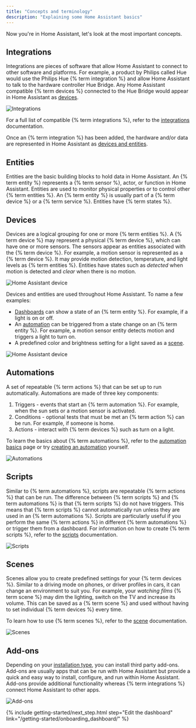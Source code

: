 ```yaml
---
title: "Concepts and terminology"
description: "Explaining some Home Assistant basics"
---
```

Now you're in Home Assistant, let's look at the most important concepts.

## Integrations

Integrations are pieces of software that allow Home Assistant to connect to other software and platforms. For example, a product by Philips called Hue would use the Philips Hue {% term integration %} and allow Home Assistant to talk to the hardware controller Hue Bridge. Any Home Assistant compatible {% term devices %} connected to the Hue Bridge would appear in Home Assistant as [devices](#devices--entities).

![Integrations](/images/getting-started/integrations-new.png)

For a full list of compatible {% term integrations %}, refer to the [integrations](/integrations) documentation.

Once an {% term integration %} has been added, the hardware and/or data are represented in Home Assistant as [devices and entities](#devices--entities).

## Entities

Entities are the basic building blocks to hold data in Home Assistant. An {% term entity %} represents a {% term sensor %}, actor, or function in Home Assistant. Entities are used to monitor physical properties or to control other {% term entities %}. An {% term entity %} is usually part of a {% term device %} or a {% term service %}. Entities have {% term states %}.

## Devices

Devices are a logical grouping for one or more {% term entities %}. A {% term device %} may represent a physical {% term device %}, which can have one or more sensors. The sensors appear as entities associated with the {% term device %}. For example, a motion sensor is represented as a {% term device %}. It may provide motion detection, temperature, and light levels as {% term entities %}. Entities have states such as *detected* when motion is detected and *clear* when there is no motion.

![Home Assistant device](/images/getting-started/home-assistant-device_01.png)

Devices and entities are used throughout Home Assistant. To name a few examples:

- [Dashboards](/getting-started/onboarding_dashboard/) can show a state of an {% term entity %}. For example, if a light is on or off.
- An [automation](#automations) can be triggered from a state change on an {% term entity %}. For example, a motion sensor entity detects motion and triggers a light to turn on.
- A predefined color and brightness setting for a light saved as a [scene](#scenes).

![Home Assistant device](/images/getting-started/home-assistant-device_02.png)

## Automations

A set of repeatable {% term actions %} that can be set up to run automatically. Automations are made of three key components:

1. Triggers - events that start an {% term automation %}. For example, when the sun sets or a motion sensor is activated.
2. Conditions - optional tests that must be met an {% term action %} can be run. For example, if someone is home.
3. Actions - interact with {% term devices %} such as turn on a light.

To learn the basics about {% term automations %}, refer to the [automation basics](/docs/automation/basics/) page or try [creating an automation](/getting-started/automation) yourself.

![Automations](/images/getting-started/automation-editor.png)

## Scripts

Similar to {% term automations %}, scripts are repeatable {% term actions %} that can be run. The difference between {% term scripts %} and {% term automations %} is that {% term scripts %} do not have triggers. This means that {% term scripts %} cannot automatically run unless they are used in an {% term automations %}. Scripts are particularly useful if you perform the same {% term actions %} in different {% term automations %} or trigger them from a dashboard. For information on how to create {% term scripts %}, refer to the [scripts](/integrations/script/) documentation.

![Scripts](/images/getting-started/script_01.png)

## Scenes

Scenes allow you to create predefined settings for your {% term devices %}. Similar to a driving mode on phones, or driver profiles in cars, it can change an environment to suit you. For example, your *watching films* {% term scene %} may dim the lighting, switch on the TV and increase its volume. This can be saved as a {% term scene %} and used without having to set individual {% term devices %} every time.

To learn how to use {% term scenes %}, refer to the [scene](/integrations/scene/) documentation.

![Scenes](/images/getting-started/scene_02.png)

## Add-ons

Depending on your [installation type](/installation), you can install third party add-ons. Add-ons are usually apps that can be run with Home Assistant but provide a quick and easy way to install, configure, and run within Home Assistant. Add-ons provide additional functionality whereas {% term integrations %} connect Home Assistant to other apps.

![Add-ons](/images/getting-started/add-ons.png)

{% include getting-started/next_step.html step="Edit the dashboard" link="/getting-started/onboarding_dashboard/" %}
